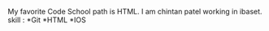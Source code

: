 My favorite Code School path is HTML.
I am chintan patel
working in ibaset.
skill : 
*Git
*HTML
*IOS